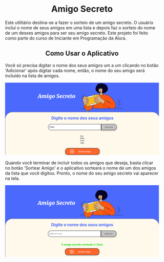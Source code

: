<h1 align="center"> Amigo Secreto </h1>

Este utilitário destina-se a fazer o sorteio de um amigo secreto. 
O usuário inclui o nome de seus amigos em uma lista e depois faz o sorteio do nome de um desses amigos para ser seu amigo secreto.
Este projeto foi feito como parte do curso de Iniciante em Programação da Alura.

<h2 align="center"> Como Usar o Aplicativo </h2>

Você só precisa digitar o nome dos seus amigos um a um clicando no botão 'Adicionar' após digitar cada nome, então, o nome do seu amigo será incluído na lista de amigos. 

<p align="center">
<img src="Captura de tela 2025-02-23 224524.png"/>
</p>

Quando você terminar de incluir todos os amigos que deseja, basta clicar no botão 'Sortear Amigo' e o aplicativo sorteará o nome de um dos amigos da lista que você digitou. Pronto, o nome do seu amigo secreto vai aparecer na tela.

<p align="center">
<img src="Captura de tela 2025-02-23 225009.png"/>
</p>
